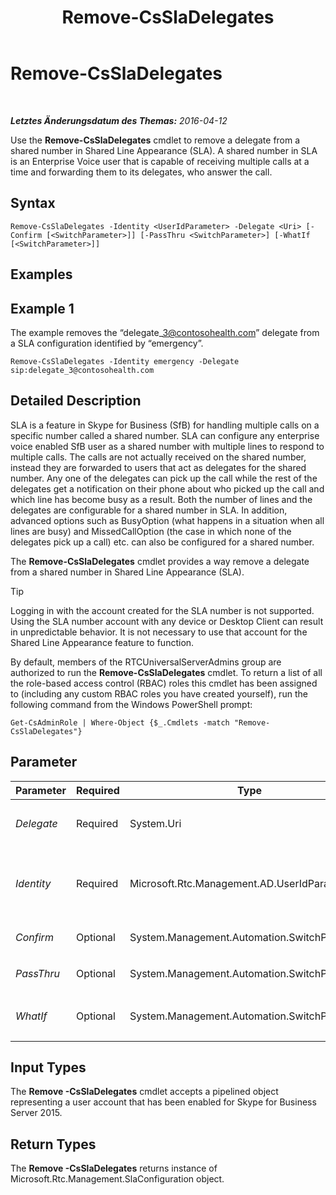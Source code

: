 ﻿---
title: Remove-CsSlaDelegates
TOCTitle: Remove-CsSlaDelegates
ms:assetid: 030ca24c-b7b7-4a82-b66a-b6741bbe6f68
ms:mtpsurl: https://technet.microsoft.com/de-de/library/Mt703203(v=OCS.15)
ms:contentKeyID: 72840876
ms.date: 05/19/2016
mtps_version: v=OCS.15
ms.translationtype: HT
---

# Remove-CsSlaDelegates

 

_**Letztes Änderungsdatum des Themas:** 2016-04-12_

Use the **Remove-CsSlaDelegates** cmdlet to remove a delegate from a shared number in Shared Line Appearance (SLA). A shared number in SLA is an Enterprise Voice user that is capable of receiving multiple calls at a time and forwarding them to its delegates, who answer the call.

## Syntax

    Remove-CsSlaDelegates -Identity <UserIdParameter> -Delegate <Uri> [-Confirm [<SwitchParameter>]] [-PassThru <SwitchParameter>] [-WhatIf [<SwitchParameter>]]

## Examples

## Example 1

The example removes the “delegate\_3@contosohealth.com” delegate from a SLA configuration identified by “emergency”.

    Remove-CsSlaDelegates -Identity emergency -Delegate sip:delegate_3@contosohealth.com

## Detailed Description

SLA is a feature in Skype for Business (SfB) for handling multiple calls on a specific number called a shared number. SLA can configure any enterprise voice enabled SfB user as a shared number with multiple lines to respond to multiple calls. The calls are not actually received on the shared number, instead they are forwarded to users that act as delegates for the shared number. Any one of the delegates can pick up the call while the rest of the delegates get a notification on their phone about who picked up the call and which line has become busy as a result. Both the number of lines and the delegates are configurable for a shared number in SLA. In addition, advanced options such as BusyOption (what happens in a situation when all lines are busy) and MissedCallOption (the case in which none of the delegates pick up a call) etc. can also be configured for a shared number.

The **Remove-CsSlaDelegates** cmdlet provides a way remove a delegate from a shared number in Shared Line Appearance (SLA).


> [!TIP]
> Logging in with the account created for the SLA number is not supported. Using the SLA number account with any device or Desktop Client can result in unpredictable behavior. It is not necessary to use that account for the Shared Line Appearance feature to function.



By default, members of the RTCUniversalServerAdmins group are authorized to run the **Remove-CsSlaDelegates** cmdlet. To return a list of all the role-based access control (RBAC) roles this cmdlet has been assigned to (including any custom RBAC roles you have created yourself), run the following command from the Windows PowerShell prompt:

    Get-CsAdminRole | Where-Object {$_.Cmdlets -match "Remove-CsSlaDelegates"}

## Parameter


<table>
<colgroup>
<col style="width: 25%" />
<col style="width: 25%" />
<col style="width: 25%" />
<col style="width: 25%" />
</colgroup>
<thead>
<tr class="header">
<th>Parameter</th>
<th>Required</th>
<th>Type</th>
<th>Description</th>
</tr>
</thead>
<tbody>
<tr class="odd">
<td><p><em>Delegate</em></p></td>
<td><p>Required</p></td>
<td><p>System.Uri</p></td>
<td><p>Specifies the delegate to remove from the shared number specified by the <em>Identity</em> parameter. This parameter requires a valid sip address.</p></td>
</tr>
<tr class="even">
<td><p><em>Identity</em></p></td>
<td><p>Required</p></td>
<td><p>Microsoft.Rtc.Management.AD.UserIdParameter</p></td>
<td><p>Indicates the identity of the shared number from which to remove the delegate.</p>
<p>UNRESOLVED_TOKENBLOCK_VAL(PS_PD_User_Updated_Specification)</p></td>
</tr>
<tr class="odd">
<td><p><em>Confirm</em></p></td>
<td><p>Optional</p></td>
<td><p>System.Management.Automation.SwitchParameter</p></td>
<td><p>Fordert Sie vor der Ausführung des Befehls zum Bestätigen auf.</p></td>
</tr>
<tr class="even">
<td><p><em>PassThru</em></p></td>
<td><p>Optional</p></td>
<td><p>System.Management.Automation.SwitchParameter</p></td>
<td><p>UNRESOLVED_TOKEN_VAL(PS_PD_Passthru_Generic_CurrentObjects)</p></td>
</tr>
<tr class="odd">
<td><p><em>WhatIf</em></p></td>
<td><p>Optional</p></td>
<td><p>System.Management.Automation.SwitchParameter</p></td>
<td><p>Beschreibt die Auswirkungen einer Ausführung des Befehls, ohne den Befehl tatsächlich auszuführen.</p></td>
</tr>
</tbody>
</table>


## Input Types

The **Remove -CsSlaDelegates** cmdlet accepts a pipelined object representing a user account that has been enabled for Skype for Business Server 2015.

## Return Types

The **Remove -CsSlaDelegates** returns instance of Microsoft.Rtc.Management.SlaConfiguration object.

